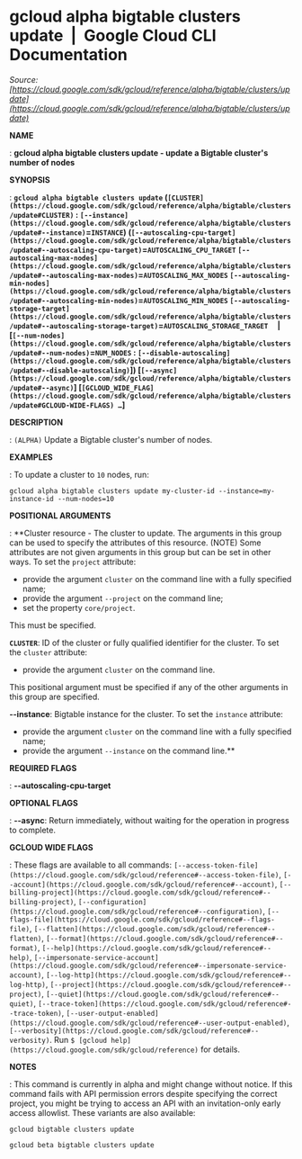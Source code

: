 # gcloud alpha bigtable clusters update  |  Google Cloud CLI Documentation

*Source: [https://cloud.google.com/sdk/gcloud/reference/alpha/bigtable/clusters/update](https://cloud.google.com/sdk/gcloud/reference/alpha/bigtable/clusters/update)*

**NAME**

: **gcloud alpha bigtable clusters update - update a Bigtable cluster's number of nodes**

**SYNOPSIS**

: **`gcloud alpha bigtable clusters update` (`[CLUSTER](https://cloud.google.com/sdk/gcloud/reference/alpha/bigtable/clusters/update#CLUSTER)` : `[--instance](https://cloud.google.com/sdk/gcloud/reference/alpha/bigtable/clusters/update#--instance)`=`INSTANCE`) (`[--autoscaling-cpu-target](https://cloud.google.com/sdk/gcloud/reference/alpha/bigtable/clusters/update#--autoscaling-cpu-target)`=`AUTOSCALING_CPU_TARGET` `[--autoscaling-max-nodes](https://cloud.google.com/sdk/gcloud/reference/alpha/bigtable/clusters/update#--autoscaling-max-nodes)`=`AUTOSCALING_MAX_NODES` `[--autoscaling-min-nodes](https://cloud.google.com/sdk/gcloud/reference/alpha/bigtable/clusters/update#--autoscaling-min-nodes)`=`AUTOSCALING_MIN_NODES` `[--autoscaling-storage-target](https://cloud.google.com/sdk/gcloud/reference/alpha/bigtable/clusters/update#--autoscaling-storage-target)`=`AUTOSCALING_STORAGE_TARGET`     | [`[--num-nodes](https://cloud.google.com/sdk/gcloud/reference/alpha/bigtable/clusters/update#--num-nodes)`=`NUM_NODES` : `[--disable-autoscaling](https://cloud.google.com/sdk/gcloud/reference/alpha/bigtable/clusters/update#--disable-autoscaling)`]) [`[--async](https://cloud.google.com/sdk/gcloud/reference/alpha/bigtable/clusters/update#--async)`] [`[GCLOUD_WIDE_FLAG](https://cloud.google.com/sdk/gcloud/reference/alpha/bigtable/clusters/update#GCLOUD-WIDE-FLAGS) …`]**

**DESCRIPTION**

: `(ALPHA)` Update a Bigtable cluster's number of nodes.

**EXAMPLES**

: To update a cluster to `10` nodes, run:

```
gcloud alpha bigtable clusters update my-cluster-id --instance=my-instance-id --num-nodes=10
```

**POSITIONAL ARGUMENTS**

: **Cluster resource - The cluster to update. The arguments in this group can be
used to specify the attributes of this resource. (NOTE) Some attributes are not
given arguments in this group but can be set in other ways.
To set the `project` attribute:

- provide the argument `cluster` on the command line with a fully
specified name;
- provide the argument `--project` on the command line;
- set the property `core/project`.

This must be specified.

**`CLUSTER`**:
ID of the cluster or fully qualified identifier for the cluster.
To set the `cluster` attribute:

- provide the argument `cluster` on the command line.

This positional argument must be specified if any of the other arguments in this
group are specified.

**--instance**:
Bigtable instance for the cluster.
To set the `instance` attribute:

- provide the argument `cluster` on the command line with a fully
specified name;
- provide the argument `--instance` on the command line.**

**REQUIRED FLAGS**

: **--autoscaling-cpu-target**

**OPTIONAL FLAGS**

: **--async**:
Return immediately, without waiting for the operation in progress to complete.

**GCLOUD WIDE FLAGS**

: These flags are available to all commands: `[--access-token-file](https://cloud.google.com/sdk/gcloud/reference#--access-token-file)`,
`[--account](https://cloud.google.com/sdk/gcloud/reference#--account)`, `[--billing-project](https://cloud.google.com/sdk/gcloud/reference#--billing-project)`,
`[--configuration](https://cloud.google.com/sdk/gcloud/reference#--configuration)`,
`[--flags-file](https://cloud.google.com/sdk/gcloud/reference#--flags-file)`,
`[--flatten](https://cloud.google.com/sdk/gcloud/reference#--flatten)`, `[--format](https://cloud.google.com/sdk/gcloud/reference#--format)`, `[--help](https://cloud.google.com/sdk/gcloud/reference#--help)`, `[--impersonate-service-account](https://cloud.google.com/sdk/gcloud/reference#--impersonate-service-account)`,
`[--log-http](https://cloud.google.com/sdk/gcloud/reference#--log-http)`,
`[--project](https://cloud.google.com/sdk/gcloud/reference#--project)`, `[--quiet](https://cloud.google.com/sdk/gcloud/reference#--quiet)`, `[--trace-token](https://cloud.google.com/sdk/gcloud/reference#--trace-token)`, `[--user-output-enabled](https://cloud.google.com/sdk/gcloud/reference#--user-output-enabled)`,
`[--verbosity](https://cloud.google.com/sdk/gcloud/reference#--verbosity)`.
Run `$ [gcloud help](https://cloud.google.com/sdk/gcloud/reference)` for details.

**NOTES**

: This command is currently in alpha and might change without notice. If this
command fails with API permission errors despite specifying the correct project,
you might be trying to access an API with an invitation-only early access
allowlist. These variants are also available:

```
gcloud bigtable clusters update
```

```
gcloud beta bigtable clusters update
```